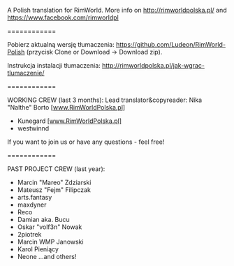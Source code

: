 ﻿A Polish translation for RimWorld. 
More info on http://rimworldpolska.pl/ and https://www.facebook.com/rimworldpl

============

Pobierz aktualną wersję tłumaczenia: 
https://github.com/Ludeon/RimWorld-Polish (przycisk Clone or Download -> Download zip).

Instrukcja instalacji tłumaczenia: http://rimworldpolska.pl/jak-wgrac-tlumaczenie/

============

WORKING CREW (last 3 months):
Lead translator&copyreader: Nika "Nalthe" Borto [www.RimWorldPolska.pl]
- Kunegard [www.RimWorldPolska.pl]
- westwinnd

If you want to join us or have any questions - feel free!

============

PAST PROJECT CREW (last year):
- Marcin "Mareo" Zdziarski
- Mateusz "Fejm" Filipczak
- arts.fantasy
- maxdyner
- Reco
- Damian aka. Bucu
- Oskar "volf3n" Nowak
- 2piotrek
- Marcin WMP Janowski
- Karol Pieniący
- Neone
...and others!
